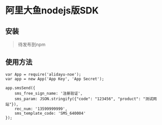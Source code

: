 # 阿里大鱼nodejs版SDK

## 安装

> 待发布到npm

## 使用方法
````
var App = require('alidayu-noe');
var app = new App('App Key', 'App Secret');

app.smsSend({
    sms_free_sign_name: '注册验证',
    sms_param: JSON.stringify({"code": "123456", "product": "测试网站"}),
    rec_num: '13599999999',
    sms_template_code: 'SMS_640004'
});
````